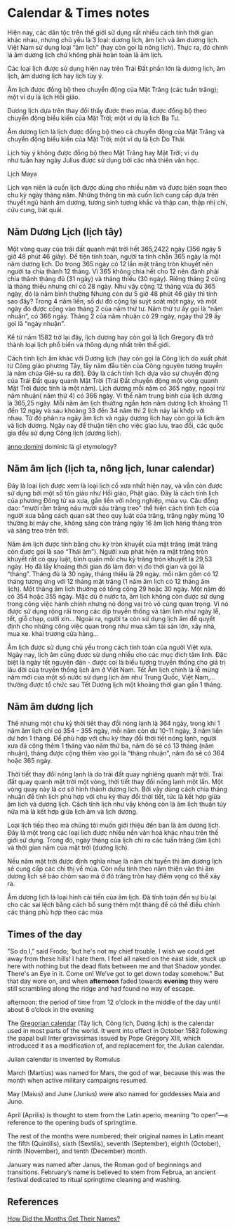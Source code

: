 # Calendar & Times notes

Hiện nay, các dân tộc trên thế giới sử dụng rất nhiều cách tính thời gian khác nhau, nhưng chủ yếu là 3 loại: dương lịch, âm lịch và âm dương lịch. Việt Nam sử dụng loại “âm lịch” (hay còn gọi là nông lịch). Thực ra, đó chính là âm dương lịch chứ không phải hoàn toàn là âm lịch.

Các loại lịch được sử dụng hiện nay trên Trái Đất phần lớn là dương lịch, âm lịch, âm dương lịch hay lịch tùy ý.

Âm lịch được đồng bộ theo chuyển động của Mặt Trăng (các tuần trăng); một ví dụ là lịch Hồi giáo.

Dương lịch dựa trên thay đổi thấy được theo mùa, được đồng bộ theo chuyển động biểu kiến của Mặt Trời; một ví dụ là lịch Ba Tư.

Âm dương lịch là lịch được đồng bộ theo cả chuyển động của Mặt Trăng và chuyển động biểu kiến của Mặt Trời; một ví dụ là lịch Do Thái.

Lịch tùy ý không được đồng bộ theo Mặt Trăng hay Mặt Trời; ví dụ như tuần hay ngày Julius được sử dụng bởi các nhà thiên văn học.

Lịch Maya

Lịch vạn niên là cuốn lịch được dùng cho nhiều năm và được biên soạn theo chu kỳ ngày tháng năm. Những thông tin mà cuốn lịch cung cấp dựa trên thuyết ngũ hành âm dương, tương sinh tương khắc và thập can, thập nhị chi, cửu cung, bát quái.

## Năm Dương Lịch (lịch tây)

Một vòng quay của trái đất quanh mặt trời hết 365,2422 ngày (356 ngày 5 giờ 48 phút 46 giây). Để tiện tính toán, người ta tính chẵn 365 ngày là một năm dương lịch. Do trong 365 ngày có 12 lần mặt trăng tròn khuyết nên người ta chia thành 12 tháng. Vì 365 không chia hết cho 12 nên đành phải chia thành tháng đủ (31 ngày) và tháng thiếu (30 ngày). Riêng tháng 2 cũng là tháng thiếu nhưng chỉ có 28 ngày. Như vậy cộng 12 tháng vừa đủ 365 ngày, đó là năm bình thường
Nhưng còn dư 5 giờ 48 phút 46 giây thì tính sao đây? Trong 4 năm liền, số dư đó cộng lại suýt soát một ngày, và một ngày đó được cộng vào tháng 2 của năm thứ tư. Năm thứ tư ấy gọi là “năm nhuận”, có 366 ngày. Tháng 2 của năm nhuận có 29 ngày, ngày thứ 29 ấy gọi là “ngày nhuận”.

 Kể từ năm 1582 trở lại đây, lịch dương hay còn gọi là lịch Gregory đã trở thành loại lịch phổ biến và thông dụng nhất trên thế giới.
 
Cách tính lịch âm khác với Dương lịch (hay còn gọi là Công lịch do xuất phát từ Công giáo phương Tây, lấy năm đầu tiên của Công nguyên tương truyền là năm chúa Giê-su ra đời). Đây là cách tính lịch dựa vào sự chuyển động của Trái Đất quay quanh Mặt Trời (Trái Đất chuyển động một vòng quanh Mặt Trời được tính là một năm). Lịch dương mỗi năm có 365 ngày, ngoại trừ năm nhuận( năm thứ 4) có 366 ngày. Vì thế năm trung bình của lịch dương là 365,25 ngày. Mỗi năm âm lịch thường ngắn hơn năm dương lịch khoảng 11 đến 12 ngày và sau khoảng 33 đến 34 năm thì 2 lịch này lại khớp với nhau. Từ đó phân ra ngày âm lịch và ngày dương lịch hay còn gọi là lịch âm và lịch dương. Ngày nay để thuận tiện cho việc giao lưu, trao đổi, các quốc gia đều sử dụng Công lịch (dương lịch).

[anno domini](https://en.wikipedia.org/wiki/Anno_Domini)
dominic là gì etymology?

## Năm âm lịch (lịch ta, nông lịch, lunar calendar)

Đây là loại lịch được xem là loại lịch cổ xưa nhất hiện nay, và vẫn còn được sử dụng bởi một số tôn giáo như Hồi giáo, Phật giáo. Đây là cách tính lịch của phương Đông từ xa xưa, gắn liền với nông nghiệp, mùa vụ. Câu đồng dao: "mười rằm trăng náu mười sáu trăng treo" thể hiện cách tính lịch của người xưa bằng cách quan sát theo quy luật của trăng, trăng ngày mùng 10 thường bị mây che, không sáng còn trăng ngày 16 âm lịch hàng tháng tròn và sáng treo trên trời.

Năm âm lịch được tính bằng chu kỳ tròn khuyết của mặt trăng (mặt trăng còn được gọi là sao “Thái âm”). Người xưa phát hiện ra mặt trăng tròn khuyết rất có quy luật, bình quân mỗi chu kỳ trăng tròn khuyết là 29,53 ngày. Họ đã lấy khoảng thời gian đó làm đơn vị đo thời gian và gọi là “tháng”. Tháng đủ là 30 ngày, tháng thiếu là 29 ngày. mỗi năm gồm có 12 tháng tương ứng với 12 tháng mặt trăng (1 năm âm lịch có 12 tháng âm lịch). Một tháng âm lịch thường có tổng cộng 29 hoặc 30 ngày. Một năm đó có 354 hoặc 355 ngày.
Mặc dù ở nước ta, âm lịch không còn được sử dụng trong công việc hành chính nhưng nó đóng vai trò vô cùng quan trọng. Vì nó được sử dụng rộng rãi trong các dịp truyền thống và tâm linh như ngày lễ, tết, giỗ chạp, cưới xin… Ngoài ra, người ta còn sử dụng lịch âm để quyết định cho những công việc quan trọng như mua sắm tài sản lớn, xây nhà, mua xe. khai trương cửa hàng…

Âm lịch được sử dụng chủ yếu trong cách tính toán của người Việt xưa. Ngày nay, lịch âm cũng được sử dụng nhiều cho các mục đích tâm linh. Đặc biệt là ngày tết nguyên đán - được coi là biểu tượng truyền thống cho giá trị lâu đời của truyền thống lịch âm ở Việt Nam. Tết Âm lịch chính là lễ mừng năm mới của một số nước sử dụng lịch âm như Trung Quốc, Việt Nam,… thường được tổ chức sau Tết Dương lịch một khoảng thời gian gần 1 tháng.

## Năm âm dương lịch

Thế nhưng một chu kỳ thời tiết thay đổi nóng lạnh là 364 ngày, trong khi 1 năm âm lịch chỉ có 354 - 355 ngày, mỗi năm còn dư 10-11 ngày, 3 năm liền dư hơn 1 tháng. Để phù hợp với chu kỳ thay đổi thời tiết nóng lạnh, người xưa đã cộng thêm 1 tháng vào năm thứ ba, năm đó sẽ có 13 tháng (năm nhuận), tháng được cộng thêm vào gọi là “tháng nhuận”, năm đó sẽ có 364 hoặc 365 ngày.

Thời tiết thay đổi nóng lạnh là do trái đất quay nghiêng quanh mặt trời. Trái đất quay quanh mặt trời một vòng, thời tiết thay đổi nóng lạnh một lần. Một vòng quay này là cơ sở hình thành dương lịch. Bởi vậy dùng cách chia tháng nhuận để tính lịch phù hợp với chu kỳ thay đổi thời tiết, tức là kết hợp giữa âm lịch và dương lịch. Cách tính lịch như vậy không còn là âm lịch thuần túy nữa mà là kết hợp giữa lịch âm và lịch dương.

Loại lịch tiếp theo mà chúng tôi muốn giới thiệu đến bạn là âm dương lịch. Đây là một trong các loại lịch được nhiều nền văn hoá khác nhau trên thế giới sử dụng. Trong đó, ngày tháng của lịch chỉ ra các tuần trăng (âm lịch) và thời gian năm của mặt trời (dương lịch).

Nếu năm mặt trời được định nghĩa nhue là năm chí tuyến thì âm dương lịch sẽ cung cấp các chỉ thị về mùa. Còn nếu tính theo năm thiên văn thì âm dương lịch sẽ báo chòm sao mà ở đó trăng tròn hay điểm vọng có thể xảy ra.

Âm dương lịch là loại hình cải tiến của âm lịch. Đã tính toán đến sự bù lại cho các sai lệch bằng cách bổ sung thêm một tháng để có thể điều chỉnh các tháng phù hợp theo các mùa

## Times of the day

"So do I," said Frodo; 'but he's not my chief trouble. I wish we could get away from these hills! I hate them. I feel all naked on the east side, stuck up here with nothing but the dead flats between me and that Shadow yonder. There's an Eye in it. Come on! We've got to get down today somehow."
But that day wore on, and when **afternoon** faded towards **evening** they were still scrambling along the ridge and had found no way of escape.

afternoon: the period of time from 12 o'clock in the middle of the day until about 6 o’clock in the evening

The [Gregorian calendar](https://en.wikipedia.org/wiki/Gregorian_calendar) (Tây lịch, Công lịch, Dương lịch) is the calendar used in most parts of the world. It went into effect in October 1582 following the papal bull Inter gravissimas issued by Pope Gregory XIII, which introduced it as a modification of, and replacement for, the Julian calendar. 

Julian calendar is invented by Romulus

March (Martius) was named for Mars, the god of war, because this was the month when active military campaigns resumed.

May (Maius) and June (Junius) were also named for goddesses Maia and Juno. 

April (Aprilis) is thought to stem from the Latin aperio, meaning “to open”—a reference to the opening buds of springtime. 

The rest of the months were numbered; their original names in Latin meant the fifth (Quintilis), sixth (Sextilis), seventh (September), eighth (October), ninth (November), and tenth (December) month.

January was named after Janus, the Roman god of beginnings and transitions. February’s name is believed to stem from Februa, an ancient festival dedicated to ritual springtime cleaning and washing.

## References

[How Did the Months Get Their Names?](https://www.almanac.com/how-did-months-get-their-names)
